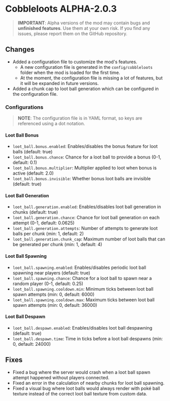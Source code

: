 # Cobbleloots ALPHA-2.0.3

> **IMPORTANT**: Alpha versions of the mod may contain bugs and **unfinished features**. Use them at your own risk. If you find any issues, please report them on the GitHub repository.

## Changes
- Added a configuration file to customize the mod's features.
  - A new configuration file is generated in the `config/cobbleloots` folder when the mod is loaded for the first time.
  - At the moment, the configuration file is missing a lot of features, but it will be expanded in future versions.
- Added a chunk cap to loot ball generation which can be configured in the configuration file.

### Configurations

> **NOTE**: The configuration file is in YAML format, so keys are referenced using a dot notation.

#### Loot Ball Bonus
- `loot_ball.bonus.enabled`: Enables/disables the bonus feature for loot balls (default: true)
- `loot_ball.bonus.chance`: Chance for a loot ball to provide a bonus (0-1, default: 0.1)
- `loot_ball.bonus.multiplier`: Multiplier applied to loot when bonus is active (default: 2.0)
- `loot_ball.bonus.invisible`: Whether bonus loot balls are invisible (default: true)

#### Loot Ball Generation
- `loot_ball.generation.enabled`: Enables/disables loot ball generation in chunks (default: true)
- `loot_ball.generation.chance`: Chance for loot ball generation on each attempt (0-1, default: 0.0625)
- `loot_ball.generation.attempts`: Number of attempts to generate loot balls per chunk (min: 1, default: 2)
- `loot_ball.generation.chunk_cap`: Maximum number of loot balls that can be generated per chunk (min: 1, default: 4)

#### Loot Ball Spawning
- `loot_ball.spawning.enabled`: Enables/disables periodic loot ball spawning near players (default: true)
- `loot_ball.spawning.chance`: Chance for a loot ball to spawn near a random player (0-1, default: 0.25)
- `loot_ball.spawning.cooldown.min`: Minimum ticks between loot ball spawn attempts (min: 0, default: 6000)
- `loot_ball.spawning.cooldown.max`: Maximum ticks between loot ball spawn attempts (min: 0, default: 36000)

#### Loot Ball Despawn
- `loot_ball.despawn.enabled`: Enables/disables loot ball despawning (default: true)
- `loot_ball.despawn.time`: Time in ticks before a loot ball despawns (min: 0, default: 24000)

## Fixes
- Fixed a bug where the server would crash when a loot ball spawn attempt happened without players connected.
- Fixed an error in the calculation of nearby chunks for loot ball spawning.
- Fixed a visual bug where loot balls would always render with poké ball texture instead of the correct loot ball texture from custom data.
